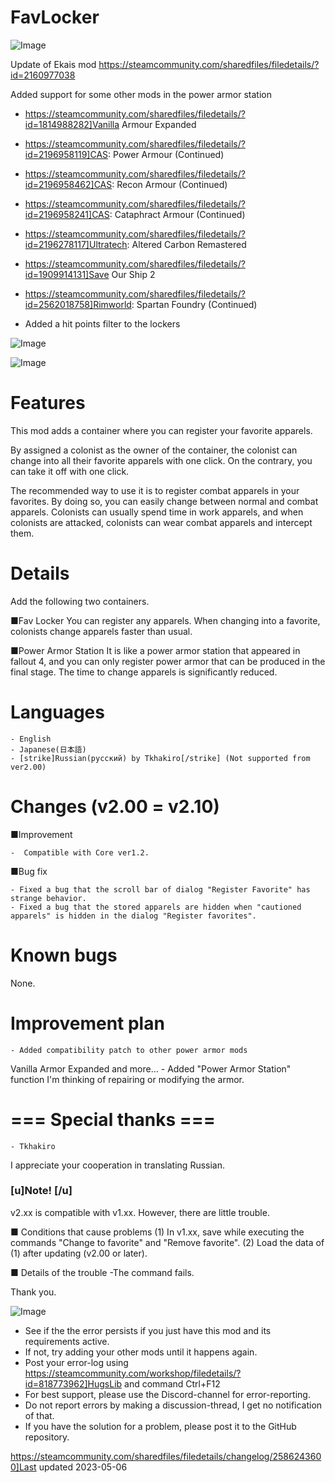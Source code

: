 # FavLocker

![Image](https://i.imgur.com/buuPQel.png)

Update of Ekais mod
https://steamcommunity.com/sharedfiles/filedetails/?id=2160977038

Added support for some other mods in the power armor station


- https://steamcommunity.com/sharedfiles/filedetails/?id=1814988282]Vanilla Armour Expanded 
- https://steamcommunity.com/sharedfiles/filedetails/?id=2196958119]CAS: Power Armour (Continued)
- https://steamcommunity.com/sharedfiles/filedetails/?id=2196958462]CAS: Recon Armour (Continued)
- https://steamcommunity.com/sharedfiles/filedetails/?id=2196958241]CAS: Cataphract Armour (Continued)
- https://steamcommunity.com/sharedfiles/filedetails/?id=2196278117]Ultratech: Altered Carbon Remastered
- https://steamcommunity.com/sharedfiles/filedetails/?id=1909914131]Save Our Ship 2
- https://steamcommunity.com/sharedfiles/filedetails/?id=2562018758]Rimworld: Spartan Foundry (Continued)



- Added a hit points filter to the lockers

![Image](https://i.imgur.com/pufA0kM.png)

	
![Image](https://i.imgur.com/Z4GOv8H.png)

# Features

This mod adds a container where you can register your favorite apparels.

By assigned a colonist as the owner of the container, the colonist can change into all their favorite apparels with one click.
On the contrary, you can take it off with one click.

The recommended way to use it is to register combat apparels in your favorites.
By doing so, you can easily change between normal and combat apparels.
Colonists can usually spend time in work apparels, and when colonists are attacked, colonists can wear combat apparels and intercept them.



# Details

Add the following two containers.

■Fav Locker
You can register any apparels.
When changing into a favorite, colonists change apparels faster than usual.

■Power Armor Station
It is like a power armor station that appeared in fallout 4, and you can only register power armor that can be produced in the final stage.
The time to change apparels is significantly reduced.

# Languages



	- English
	- Japanese(日本語)
	- [strike]Russian(русский) by Tkhakiro[/strike] (Not supported from ver2.00)




# Changes (v2.00 = v2.10)

■Improvement


	-  Compatible with Core ver1.2.



■Bug fix


	- Fixed a bug that the scroll bar of dialog "Register Favorite" has strange behavior.
	- Fixed a bug that the stored apparels are hidden when "cautioned apparels" is hidden in the dialog "Register favorites".




# Known bugs

None.


# Improvement plan



	- Added compatibility patch to other power armor mods
Vanilla Armor Expanded and more...
	- Added "Power Armor Station" function
I'm thinking of repairing or modifying the armor.




# === Special thanks ===



	- Tkhakiro
I appreciate your cooperation in translating Russian.




### [u]Note! [/u]

v2.xx is compatible with v1.xx.
However, there are little trouble.

■ Conditions that cause problems
(1) In v1.xx, save while executing the commands "Change to favorite" and "Remove favorite".
(2) Load the data of (1) after updating (v2.00 or later).

■ Details of the trouble
-The command fails.

Thank you.

![Image](https://i.imgur.com/PwoNOj4.png)



-  See if the the error persists if you just have this mod and its requirements active.
-  If not, try adding your other mods until it happens again.
-  Post your error-log using https://steamcommunity.com/workshop/filedetails/?id=818773962]HugsLib and command Ctrl+F12
-  For best support, please use the Discord-channel for error-reporting.
-  Do not report errors by making a discussion-thread, I get no notification of that.
-  If you have the solution for a problem, please post it to the GitHub repository.




https://steamcommunity.com/sharedfiles/filedetails/changelog/2586243600]Last updated 2023-05-06
